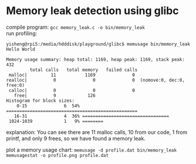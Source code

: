 # Memory leak detection using glibc
compile program: `gcc memory_leak.c -o bin/memory_leak`  
run profiling:
```
yisheng@rpi5:/media/hdddisk/playground/glibc$ memusage bin/memory_leak
Hello World

Memory usage summary: heap total: 1169, heap peak: 1169, stack peak: 432
         total calls   total memory   failed calls
 malloc|         11           1169              0
realloc|          0              0              0  (nomove:0, dec:0, free:0)
 calloc|          0              0              0
   free|          9            126
Histogram for block sizes:
    0-15              6  54% ==================================================
   16-31              4  36% =================================
 1024-1039            1   9% ========
```
explanation: You can see there are 11 malloc calls, 10 from our code, 1 from printf, and only 9 frees, so we have found a memory leak.  

plot a memory usage chart:
`memusage -d profile.dat bin/memory_leak`
`memusagestat -o profile.png profile.dat`